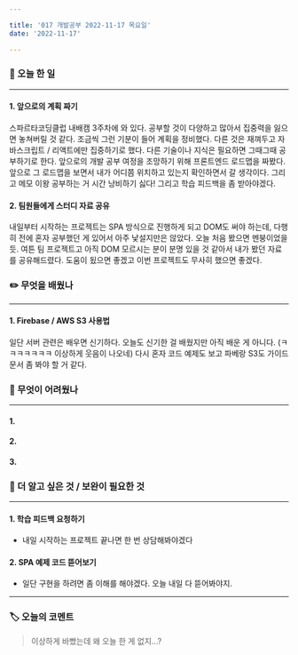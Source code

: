 ```yaml
---

title: '017 개발공부 2022-11-17 목요일'
date: '2022-11-17'

---
```


### 📅 오늘 한 일
---
#### 1. 앞으로의 계획 짜기
스파르타코딩클럽 내배캠 3주차에 와 있다. 공부할 것이 다양하고 많아서 집중력을 잃으면 놓쳐버릴 것 같다. 조금씩 그런 기분이 들어 계획을 정비했다. 다른 것은 재껴두고 자바스크립트 / 리액트에만 집중하기로 했다. 다른 기술이나 지식은 필요하면 그때그때 공부하기로 한다. 앞으로의 개발 공부 여정을 조망하기 위해 프론트엔드 로드맵을 짜봤다. 앞으로 그 로드맵을 보면서 내가 어디쯤 위치하고 있는지 확인하면서 갈 생각이다. 그리고 메모  이왕 공부하는 거 시간 낭비하기 싫다! 그리고 학습 피드백을 좀 받아야겠다.
#### 2. 팀원들에게 스터디 자료 공유
내일부터 시작하는 프로젝트는 SPA 방식으로 진행하게 되고 DOM도 써야 하는데, 다행히 전에 혼자 공부했던 게 있어서 아주 낯설지만은 않았다. 오늘 처음 봤으면 멘붕이었을 듯. 여튼 팀 프로젝트고 아직 DOM 모르시는 분이 분명 있을 것 같아서 내가 봤던 자료를 공유해드렸다. 도움이 됬으면 좋겠고 이번 프로젝트도 무사히 했으면 좋겠다.

### ✏️ 무엇을 배웠나
---
#### 1. Firebase / AWS S3 사용법
일단 서버 관련은 배우면 신기하다. 오늘도 신기한 걸 배웠지만 아직 배운 게 아니다. (ㅋㅋㅋㅋㅋㅋㅋ 이상하게 웃음이 나오네) 다시 혼자 코드 예제도 보고 파베랑 S3도 가이드 문서 좀 봐야 할 거 같다.

### 🥵 무엇이 어려웠나
---
#### 1.
#### 2.
#### 3.

### 🔎 더 알고 싶은 것 / 보완이 필요한 것
---
#### 1. 학습 피드백 요청하기
- 내일 시작하는 프로젝트 끝나면 한 번 상담해봐야겠다
#### 2. SPA 예제 코드 뜯어보기
- 일단 구현을 하려면 좀 이해를 해야겠다. 오늘 내일 다 뜯어봐야지.
---
### 🏷️ 오늘의 코멘트
> 이상하게 바빴는데 왜 오늘 한 게 없지...?
